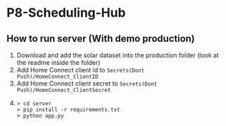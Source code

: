 # P8-Scheduling-Hub

## How to run server (With demo production)
1. Download and add the solar dataset into the production folder (look at the readme inside the folder)
2. Add Home Connect client id to `Secrets(Dont Push)/HomeConnect_ClientID`
3. Add Home Connect client secret to `Secrets(Dont Push)/HomeConnect_ClientSecret`
3. ``` 
   > cd server
   > pip install -r requirements.txt
   > python app.py
   ```
